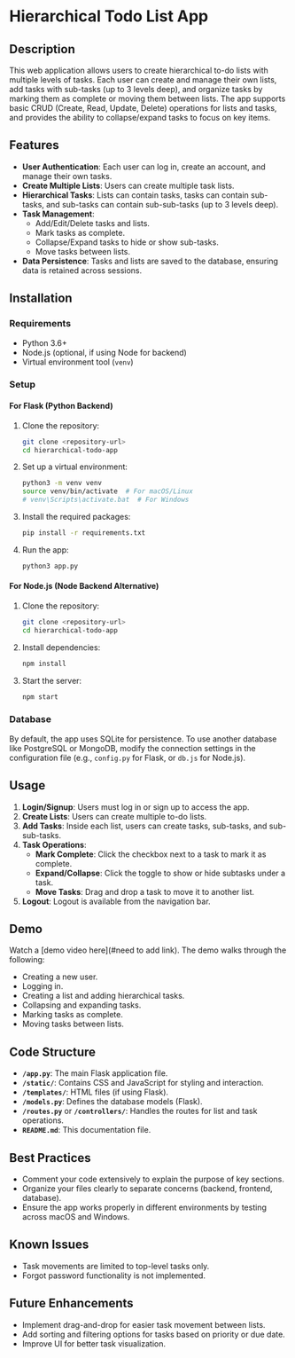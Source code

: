 
# Hierarchical Todo List App

## Description

This web application allows users to create hierarchical to-do lists with multiple levels of tasks. Each user can create and manage their own lists, add tasks with sub-tasks (up to 3 levels deep), and organize tasks by marking them as complete or moving them between lists. The app supports basic CRUD (Create, Read, Update, Delete) operations for lists and tasks, and provides the ability to collapse/expand tasks to focus on key items.

## Features

- **User Authentication**: Each user can log in, create an account, and manage their own tasks.
- **Create Multiple Lists**: Users can create multiple task lists.
- **Hierarchical Tasks**: Lists can contain tasks, tasks can contain sub-tasks, and sub-tasks can contain sub-sub-tasks (up to 3 levels deep).
- **Task Management**:
  - Add/Edit/Delete tasks and lists.
  - Mark tasks as complete.
  - Collapse/Expand tasks to hide or show sub-tasks.
  - Move tasks between lists.
- **Data Persistence**: Tasks and lists are saved to the database, ensuring data is retained across sessions.

## Installation

### Requirements

- Python 3.6+
- Node.js (optional, if using Node for backend)
- Virtual environment tool (`venv`)

### Setup

#### For Flask (Python Backend)

1. Clone the repository:
   ```bash
   git clone <repository-url>
   cd hierarchical-todo-app
   ```

2. Set up a virtual environment:
   ```bash
   python3 -m venv venv
   source venv/bin/activate  # For macOS/Linux
   # venv\Scripts\activate.bat  # For Windows
   ```

3. Install the required packages:
   ```bash
   pip install -r requirements.txt
   ```

4. Run the app:
   ```bash
   python3 app.py
   ```

#### For Node.js (Node Backend Alternative)

1. Clone the repository:
   ```bash
   git clone <repository-url>
   cd hierarchical-todo-app
   ```

2. Install dependencies:
   ```bash
   npm install
   ```

3. Start the server:
   ```bash
   npm start
   ```

### Database

By default, the app uses SQLite for persistence. To use another database like PostgreSQL or MongoDB, modify the connection settings in the configuration file (e.g., `config.py` for Flask, or `db.js` for Node.js).

## Usage

1. **Login/Signup**: Users must log in or sign up to access the app.
2. **Create Lists**: Users can create multiple to-do lists.
3. **Add Tasks**: Inside each list, users can create tasks, sub-tasks, and sub-sub-tasks.
4. **Task Operations**:
   - **Mark Complete**: Click the checkbox next to a task to mark it as complete.
   - **Expand/Collapse**: Click the toggle to show or hide subtasks under a task.
   - **Move Tasks**: Drag and drop a task to move it to another list.
5. **Logout**: Logout is available from the navigation bar.

## Demo

Watch a [demo video here](#need to add link). The demo walks through the following:
- Creating a new user.
- Logging in.
- Creating a list and adding hierarchical tasks.
- Collapsing and expanding tasks.
- Marking tasks as complete.
- Moving tasks between lists.

## Code Structure

- **`/app.py`**: The main Flask application file.
- **`/static/`**: Contains CSS and JavaScript for styling and interaction.
- **`/templates/`**: HTML files (if using Flask).
- **`/models.py`**: Defines the database models (Flask).
- **`/routes.py`** or **`/controllers/`**: Handles the routes for list and task operations.
- **`README.md`**: This documentation file.

## Best Practices

- Comment your code extensively to explain the purpose of key sections.
- Organize your files clearly to separate concerns (backend, frontend, database).
- Ensure the app works properly in different environments by testing across macOS and Windows.

## Known Issues

- Task movements are limited to top-level tasks only.
- Forgot password functionality is not implemented.

## Future Enhancements

- Implement drag-and-drop for easier task movement between lists.
- Add sorting and filtering options for tasks based on priority or due date.
- Improve UI for better task visualization.
